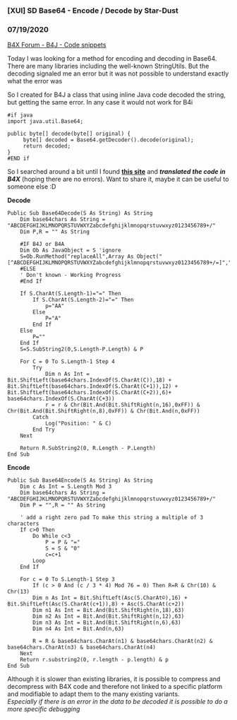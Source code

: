 ### [XUI] SD Base64 - Encode / Decode by Star-Dust
### 07/19/2020
[B4X Forum - B4J - Code snippets](https://www.b4x.com/android/forum/threads/105755/)

Today I was looking for a method for encoding and decoding in Base64.  
There are many libraries including the well-known StringUtils. But the decoding signaled me an error but it was not possible to understand exactly what the error was  
  
So I created for B4J a class that using inline Java code decoded the string, but getting the same error. In any case it would not work for B4i  

```B4X
#if java  
import java.util.Base64;  
  
public byte[] decode(byte[] original) {  
     byte[] decoded = Base64.getDecoder().decode(original);  
     return decoded;  
}  
#END if
```

  
  
So I searched around a bit until I found **[this site](https://en.wikibooks.org/wiki/Algorithm_Implementation/Miscellaneous/Base64)** and ***translated the code in B4X*** (hoping there are no errors). Want to share it, maybe it can be useful to someone else :D  
  
**Decode**  

```B4X
Public Sub Base64Decode(S As String) As String  
    Dim base64chars As String = "ABCDEFGHIJKLMNOPQRSTUVWXYZabcdefghijklmnopqrstuvwxyz0123456789+/"  
    Dim P,R = "" As String  
  
    #IF B4J or B4A  
    Dim Ob As JavaObject = S 'ignore  
    S=Ob.RunMethod("replaceAll",Array As Object("[^ABCDEFGHIJKLMNOPQRSTUVWXYZabcdefghijklmnopqrstuvwxyz0123456789+/=]",""))  
    #ELSE  
    ' Don't known - Working Progress  
    #End If  
  
    If S.CharAt(S.Length-1)="=" Then  
        If S.CharAt(S.Length-2)="=" Then  
            p="AA"  
        Else  
            P="A"  
        End If  
    Else  
        P=""  
    End If  
    S=S.SubString2(0,S.Length-P.Length) & P  
  
    For C = 0 To S.Length-1 Step 4  
        Try  
            Dim n As Int = Bit.ShiftLeft(base64chars.IndexOf(S.CharAt(C)),18) + Bit.ShiftLeft(base64chars.IndexOf(S.CharAt(C+1)),12) + Bit.ShiftLeft(base64chars.IndexOf(S.CharAt(C+2)),6)+ base64chars.IndexOf(S.CharAt(C+3))  
            r = r & Chr(Bit.And(Bit.ShiftRight(n,16),0xFF)) & Chr(Bit.And(Bit.ShiftRight(n,8),0xFF)) & Chr(Bit.And(n,0xFF))  
        Catch  
            Log("Position: " & C)  
        End Try  
    Next  
  
    Return R.SubString2(0, R.Length - P.Length)  
End Sub
```

  
  
**Encode**  

```B4X
Public Sub Base64Encode(S As String) As String  
    Dim c As Int = S.Length Mod 3  
    Dim base64chars As String = "ABCDEFGHIJKLMNOPQRSTUVWXYZabcdefghijklmnopqrstuvwxyz0123456789+/"  
    Dim P = "",R = "" As String  
  
    ' add a right zero pad To make this string a multiple of 3 characters  
    If c>0 Then  
        Do While c<3  
            P = P & "="  
            S = S & "0"  
            c=c+1  
        Loop  
    End If  
  
    For c = 0 To S.Length-1 Step 3  
        If (c > 0 And (c / 3 * 4) Mod 76 = 0) Then R=R & Chr(10) & Chr(13)  
        Dim n As Int = Bit.ShiftLeft(Asc(S.CharAt©),16) + Bit.ShiftLeft(Asc(S.CharAt(c+1)),8) + Asc(S.CharAt(c+2))  
        Dim n1 As Int = Bit.And(Bit.ShiftRight(n,18),63)  
        Dim n2 As Int = Bit.And(Bit.ShiftRight(n,12),63)  
        Dim n3 As Int = Bit.And(Bit.ShiftRight(n,6),63)  
        Dim n4 As Int = Bit.And(n,63)  
  
        R = R & base64chars.CharAt(n1) & base64chars.CharAt(n2) & base64chars.CharAt(n3) & base64chars.CharAt(n4)  
    Next  
    Return r.substring2(0, r.length - p.length) & p  
End Sub
```

  
  
Although it is slower than existing libraries, it is possible to compress and decompress with B4X code and therefore not linked to a specific platform and modifiable to adapt them to the many existing variants.  
*Especially if there is an error in the data to be decoded it is possible to do a more specific debugging*